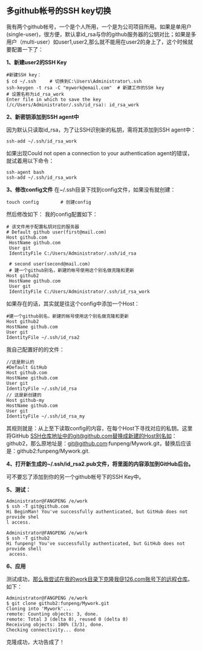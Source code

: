 ## 多github帐号的SSH key切换

我有两个github帐号，一个是个人所用，一个是为公司项目所用。如果是单用户(single-user)，很方便，默认拿id_rsa与你的github服务器的公钥对比；如果是多用户（multi-user）如user1,user2,那么就不能用在user2的身上了，这个时候就要配置一下了：

**1、新建user2的SSH Key**

```
#新建SSH key：
$ cd ~/.ssh     # 切换到C:\Users\Administrator\.ssh
ssh-keygen -t rsa -C "mywork@email.com"  # 新建工作的SSH key
# 设置名称为id_rsa_work
Enter file in which to save the key (/c/Users/Administrator/.ssh/id_rsa): id_rsa_work
```

**2、新密钥添加到SSH agent中**

因为默认只读取id_rsa，为了让SSH识别新的私钥，需将其添加到SSH agent中：

```
ssh-add ~/.ssh/id_rsa_work
```

如果出现Could not open a connection to your authentication agent的错误，就试着用以下命令：

```
ssh-agent bash
ssh-add ~/.ssh/id_rsa_work
```

**3、修改config文件**
在~/.ssh目录下找到config文件，如果没有就创建：

```
touch config        # 创建config
```

然后修改如下：
我的config配置如下：

```
# 该文件用于配置私钥对应的服务器
# Default github user(first@mail.com)
Host github.com
 HostName github.com
 User git
 IdentityFile C:/Users/Administrator/.ssh/id_rsa

 # second user(second@mail.com)
 # 建一个github别名，新建的帐号使用这个别名做克隆和更新
Host github2
 HostName github.com
 User git
 IdentityFile C:/Users/Administrator/.ssh/id_rsa_work
```

如果存在的话，其实就是往这个config中添加一个Host：

```
#建一个github别名，新建的帐号使用这个别名做克隆和更新
Host github2
HostName github.com
User git
IdentityFile ~/.ssh/id_rsa2
```

我自己配置好的的文件：

```
//这是默认的
#Default GitHub
Host github.com
HostName github.com
User git
IdentityFile ~/.ssh/id_rsa
// 这是新创建的
Host github-my
HostName github.com
User git
IdentityFile ~/.ssh/id_rsa_my
```





其规则就是：从上至下读取config的内容，在每个Host下寻找对应的私钥。这里将GitHub [SSH仓库地址中的git@github.com替换成新建的Host别名如](mailto:SSH%E4%BB%93%E5%BA%93%E5%9C%B0%E5%9D%80%E4%B8%AD%E7%9A%84git@github.com%E6%9B%BF%E6%8D%A2%E6%88%90%E6%96%B0%E5%BB%BA%E7%9A%84Host%E5%88%AB%E5%90%8D%E5%A6%82)：github2，那么原地址是：[git@github.com](mailto:git@github.com):funpeng/Mywork.git，替换后应该是：github2:funpeng/Mywork.git.

**4、打开新生成的~/.ssh/id_rsa2.pub文件，将里面的内容添加到GitHub后台。**

可不要忘了添加到你的另一个github帐号下的SSH Key中。

**5、测试：**

```
Administrator@FANGPENG /e/work
$ ssh -T git@github.com
Hi BeginMan! You've successfully authenticated, but GitHub does not provide shel
l access.

Administrator@FANGPENG /e/work
$ ssh -T github2
Hi funpeng! You've successfully authenticated, but GitHub does not provide shell
 access.
```

**6、应用**

测试成功，[那么我尝试在我的work目录下克隆我@126.com账号下的远程仓库](mailto:%E9%82%A3%E4%B9%88%E6%88%91%E5%B0%9D%E8%AF%95%E5%9C%A8%E6%88%91%E7%9A%84work%E7%9B%AE%E5%BD%95%E4%B8%8B%E5%85%8B%E9%9A%86%E6%88%91@126.com%E8%B4%A6%E5%8F%B7%E4%B8%8B%E7%9A%84%E8%BF%9C%E7%A8%8B%E4%BB%93%E5%BA%93)。如下：

```
Administrator@FANGPENG /e/work
$ git clone github2:funpeng/Mywork.git
Cloning into 'Mywork'...
remote: Counting objects: 3, done.
remote: Total 3 (delta 0), reused 0 (delta 0)
Receiving objects: 100% (3/3), done.
Checking connectivity... done
```

克隆成功，大功告成了！